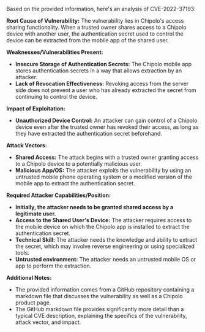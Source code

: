 Based on the provided information, here's an analysis of CVE-2022-37193:

**Root Cause of Vulnerability:**
The vulnerability lies in Chipolo's access sharing functionality. When a trusted owner shares access to a Chipolo device with another user, the authentication secret used to control the device can be extracted from the mobile app of the shared user.

**Weaknesses/Vulnerabilities Present:**
-   **Insecure Storage of Authentication Secrets:** The Chipolo mobile app stores authentication secrets in a way that allows extraction by an attacker.
-   **Lack of Revocation Effectiveness:** Revoking access from the server side does not prevent a user who has already extracted the secret from continuing to control the device.

**Impact of Exploitation:**
-   **Unauthorized Device Control:** An attacker can gain control of a Chipolo device even after the trusted owner has revoked their access, as long as they have extracted the authentication secret beforehand.

**Attack Vectors:**
-   **Shared Access:** The attack begins with a trusted owner granting access to a Chipolo device to a potentially malicious user.
-   **Malicious App/OS:** The attacker exploits the vulnerability by using an untrusted mobile phone operating system or a modified version of the mobile app to extract the authentication secret.

**Required Attacker Capabilities/Position:**
-   **Initially, the attacker needs to be granted shared access by a legitimate user.**
-   **Access to the Shared User's Device:** The attacker requires access to the mobile device on which the Chipolo app is installed to extract the authentication secret.
-   **Technical Skill:** The attacker needs the knowledge and ability to extract the secret, which may involve reverse engineering or using specialized tools.
-   **Untrusted environment:** The attacker needs an untrusted mobile OS or app to perform the extraction.

**Additional Notes:**
-   The provided information comes from a GitHub repository containing a markdown file that discusses the vulnerability as well as a Chipolo product page.
-   The GitHub markdown file provides significantly more detail than a typical CVE description, explaining the specifics of the vulnerability, attack vector, and impact.